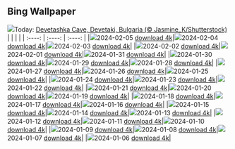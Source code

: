 ## Bing Wallpaper
![](./wallpaper/2024-02-05.jpg)Today: [Devetashka Cave, Devetaki, Bulgaria (© Jasmine_K/Shutterstock)](./wallpaper/2024-02-05.jpg)
|      |      |      |
| :----: | :----: | :----: |
|![](./wallpaper/2024-02-05_sm.jpg)2024-02-05 [download 4k](./wallpaper/2024-02-05.jpg)|![](./wallpaper/2024-02-04_sm.jpg)2024-02-04 [download 4k](./wallpaper/2024-02-04.jpg)|![](./wallpaper/2024-02-03_sm.jpg)2024-02-03 [download 4k](./wallpaper/2024-02-03.jpg)|
|![](./wallpaper/2024-02-02_sm.jpg)2024-02-02 [download 4k](./wallpaper/2024-02-02.jpg)|![](./wallpaper/2024-02-01_sm.jpg)2024-02-01 [download 4k](./wallpaper/2024-02-01.jpg)|![](./wallpaper/2024-01-31_sm.jpg)2024-01-31 [download 4k](./wallpaper/2024-01-31.jpg)|
|![](./wallpaper/2024-01-30_sm.jpg)2024-01-30 [download 4k](./wallpaper/2024-01-30.jpg)|![](./wallpaper/2024-01-29_sm.jpg)2024-01-29 [download 4k](./wallpaper/2024-01-29.jpg)|![](./wallpaper/2024-01-28_sm.jpg)2024-01-28 [download 4k](./wallpaper/2024-01-28.jpg)|
|![](./wallpaper/2024-01-27_sm.jpg)2024-01-27 [download 4k](./wallpaper/2024-01-27.jpg)|![](./wallpaper/2024-01-26_sm.jpg)2024-01-26 [download 4k](./wallpaper/2024-01-26.jpg)|![](./wallpaper/2024-01-25_sm.jpg)2024-01-25 [download 4k](./wallpaper/2024-01-25.jpg)|
|![](./wallpaper/2024-01-24_sm.jpg)2024-01-24 [download 4k](./wallpaper/2024-01-24.jpg)|![](./wallpaper/2024-01-23_sm.jpg)2024-01-23 [download 4k](./wallpaper/2024-01-23.jpg)|![](./wallpaper/2024-01-22_sm.jpg)2024-01-22 [download 4k](./wallpaper/2024-01-22.jpg)|
|![](./wallpaper/2024-01-21_sm.jpg)2024-01-21 [download 4k](./wallpaper/2024-01-21.jpg)|![](./wallpaper/2024-01-20_sm.jpg)2024-01-20 [download 4k](./wallpaper/2024-01-20.jpg)|![](./wallpaper/2024-01-19_sm.jpg)2024-01-19 [download 4k](./wallpaper/2024-01-19.jpg)|
|![](./wallpaper/2024-01-18_sm.jpg)2024-01-18 [download 4k](./wallpaper/2024-01-18.jpg)|![](./wallpaper/2024-01-17_sm.jpg)2024-01-17 [download 4k](./wallpaper/2024-01-17.jpg)|![](./wallpaper/2024-01-16_sm.jpg)2024-01-16 [download 4k](./wallpaper/2024-01-16.jpg)|
|![](./wallpaper/2024-01-15_sm.jpg)2024-01-15 [download 4k](./wallpaper/2024-01-15.jpg)|![](./wallpaper/2024-01-14_sm.jpg)2024-01-14 [download 4k](./wallpaper/2024-01-14.jpg)|![](./wallpaper/2024-01-13_sm.jpg)2024-01-13 [download 4k](./wallpaper/2024-01-13.jpg)|
|![](./wallpaper/2024-01-12_sm.jpg)2024-01-12 [download 4k](./wallpaper/2024-01-12.jpg)|![](./wallpaper/2024-01-11_sm.jpg)2024-01-11 [download 4k](./wallpaper/2024-01-11.jpg)|![](./wallpaper/2024-01-10_sm.jpg)2024-01-10 [download 4k](./wallpaper/2024-01-10.jpg)|
|![](./wallpaper/2024-01-09_sm.jpg)2024-01-09 [download 4k](./wallpaper/2024-01-09.jpg)|![](./wallpaper/2024-01-08_sm.jpg)2024-01-08 [download 4k](./wallpaper/2024-01-08.jpg)|![](./wallpaper/2024-01-07_sm.jpg)2024-01-07 [download 4k](./wallpaper/2024-01-07.jpg)|
|![](./wallpaper/2024-01-06_sm.jpg)2024-01-06 [download 4k](./wallpaper/2024-01-06.jpg)|